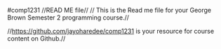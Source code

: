 #comp1231  //READ ME file//
// This is the Read me file for your George Brown Semester 2 programming course.//

//https://github.com/jayoharedee/comp1231 is your resource for course content on Github.//



